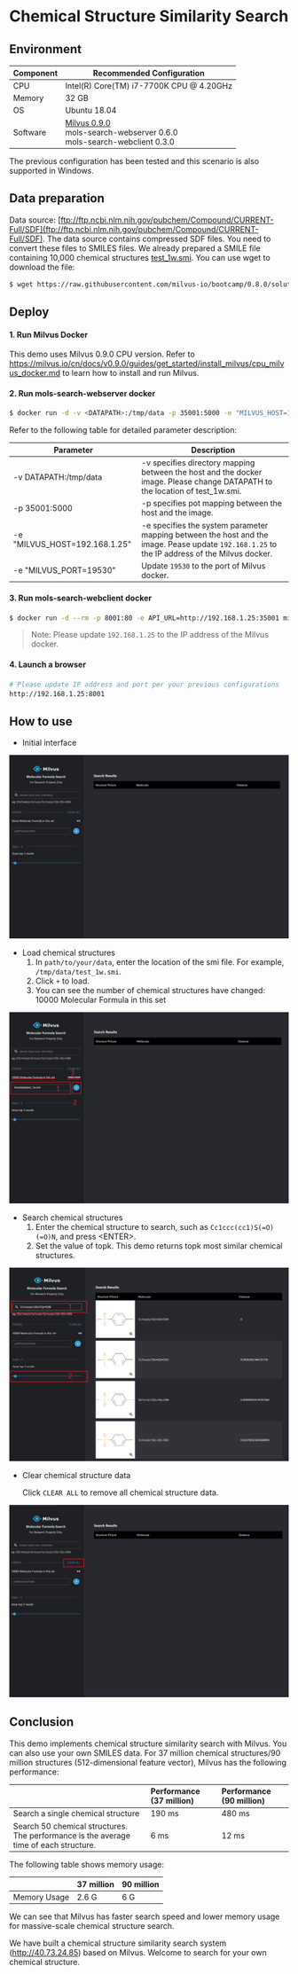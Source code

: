 # Chemical Structure Similarity Search

## Environment

| Component     | Recommended Configuration                                                     |
| -------- | ------------------------------------------------------------ |
| CPU      | Intel(R) Core(TM) i7-7700K CPU @ 4.20GHz                     |
| Memory   | 32 GB                                                         |
| OS       | Ubuntu 18.04                                                 |
| Software | [Milvus 0.9.0](https://milvus.io/cn/docs/v0.9.0/guides/get_started/install_milvus/cpu_milvus_docker.md) <br />mols-search-webserver 0.6.0 <br />mols-search-webclient 0.3.0 |

The previous configuration has been tested and this scenario is also supported in Windows.

## Data preparation

Data source: [ftp://ftp.ncbi.nlm.nih.gov/pubchem/Compound/CURRENT-Full/SDF](ftp://ftp.ncbi.nlm.nih.gov/pubchem/Compound/CURRENT-Full/SDF). The data source contains compressed SDF files. You need to convert these files to SMILES files. We already prepared a SMILE file containing 10,000 chemical structures [test_1w.smi](../../solutions/mols_search/smiles-data). You can use wget to download the file:

```bash
$ wget https://raw.githubusercontent.com/milvus-io/bootcamp/0.8.0/solutions/mols_search/smiles-data/test_1w.smi
```

## Deploy

#### 1. Run Milvus Docker

This demo uses Milvus 0.9.0 CPU version. Refer to https://milvus.io/cn/docs/v0.9.0/guides/get_started/install_milvus/cpu_milvus_docker.md to learn how to install and run Milvus. 

#### 2. Run mols-search-webserver docker

```bash
$ docker run -d -v <DATAPATH>:/tmp/data -p 35001:5000 -e "MILVUS_HOST=192.168.1.25" -e "MILVUS_PORT=19530" milvusbootcamp/mols-search-webserver:0.5.0
```

Refer to the following table for detailed parameter description:

| Parameter                     | Description                                                      |
| ----------------------------- | ------------------------------------------------------------ |
| -v DATAPATH:/tmp/data       | -v specifies directory mapping between the host and the docker image. Please change DATAPATH to the location of test_1w.smi. |
| -p 35001:5000                 | -p specifies pot mapping between the host and the image.                        |
| -e "MILVUS_HOST=192.168.1.25" | -e specifies the system parameter mapping between the host and the image. Pease update `192.168.1.25` to the IP address of the Milvus docker.|
| -e "MILVUS_PORT=19530"        | Update `19530` to the port of Milvus docker.           |

#### 3. Run mols-search-webclient docker

```bash
$ docker run -d --rm -p 8001:80 -e API_URL=http://192.168.1.25:35001 milvusbootcamp/mols-search-webclient:0.3.0
```

> Note: Please update `192.168.1.25` to the IP address of the Milvus docker.

#### 4. Launch a browser

```bash
# Please update IP address and port per your previous configurations
http://192.168.1.25:8001
```

## How to use

- Initial interface

![](../../solutions/mols_search/assert/init_status.PNG)

- Load chemical structures
  1. In `path/to/your/data`, enter the location of the smi file. For example, `/tmp/data/test_1w.smi`.
  2. Click `+` to load.
  3. You can see the number of chemical structures have changed: 10000 Molecular Formula in this set

![](../../solutions/mols_search/assert/load_data.PNG)

- Search chemical structures
  1. Enter the chemical structure to search, such as `Cc1ccc(cc1)S(=O)(=O)N`, and press \<ENTER\>.
  2. Set the value of topk. This demo returns topk most similar chemical structures.

![](../../solutions/mols_search/assert/search_data.PNG)

- Clear chemical structure data

  Click `CLEAR ALL` to remove all chemical structure data.

![](../../solutions/mols_search/assert/delete_data.PNG)


## Conclusion

This demo implements chemical structure similarity search with Milvus. You can also use your own SMILES data. For 37 million chemical structures/90 million structures (512-dimensional feature vector), Milvus has the following performance:

|                                                              | Performance (37 million) | Performance (90 million) |
| :----------------------------------------------------------- | :------------------------- | :--------------------- |
| Search a single chemical structure                                       | 190 ms                      | 480 ms                  |
| Search 50 chemical structures. The performance is the average time of each structure.| 6 ms                        | 12 ms       |

The following table shows memory usage:

|                 | 37 million | 90 million |
| :-------------- | :----------------- | :------------- |
| Memory Usage | 2.6 G               | 6 G             |

We can see that Milvus has faster search speed and lower memory usage for massive-scale chemical structure search.

We have built a chemical structure similarity search system (http://40.73.24.85) based on Milvus. Welcome to search for your own chemical structure.
